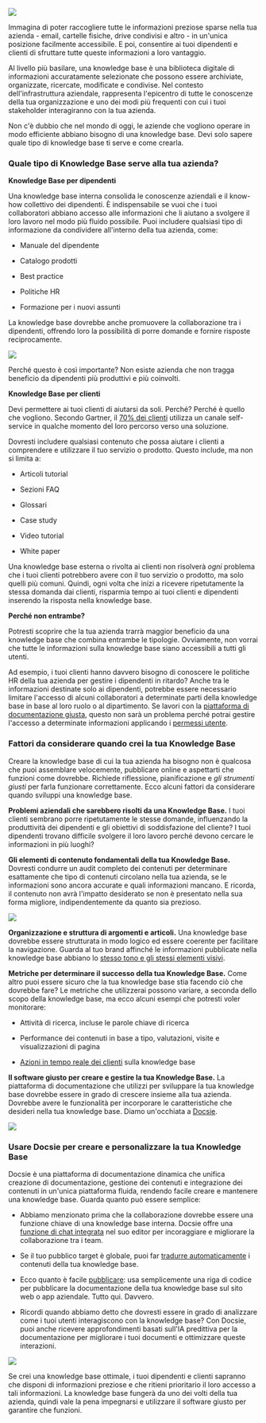 ![](https://docsie-app-media.s3.amazonaws.com/image/7093/doc_ULxUK3nJlSUujhpeo/fgdkkvoukhpdltavfjsp)

Immagina di poter raccogliere tutte le informazioni preziose sparse nella tua azienda - email, cartelle fisiche, drive condivisi e altro - in un'unica posizione facilmente accessibile. E poi, consentire ai tuoi dipendenti e clienti di sfruttare tutte queste informazioni a loro vantaggio.

Al livello più basilare, una knowledge base è una biblioteca digitale di informazioni accuratamente selezionate che possono essere archiviate, organizzate, ricercate, modificate e condivise. Nel contesto dell'infrastruttura aziendale, rappresenta l'epicentro di tutte le conoscenze della tua organizzazione e uno dei modi più frequenti con cui i tuoi stakeholder interagiranno con la tua azienda.

Non c'è dubbio che nel mondo di oggi, le aziende che vogliono operare in modo efficiente abbiano bisogno di una knowledge base. Devi solo sapere quale tipo di knowledge base ti serve e come crearla.



### Quale tipo di Knowledge Base serve alla tua azienda?

**Knowledge Base per dipendenti**

Una knowledge base interna consolida le conoscenze aziendali e il know-how collettivo dei dipendenti. È indispensabile se vuoi che i tuoi collaboratori abbiano accesso alle informazioni che li aiutano a svolgere il loro lavoro nel modo più fluido possibile. Puoi includere qualsiasi tipo di informazione da condividere all'interno della tua azienda, come:

* Manuale del dipendente

* Catalogo prodotti

* Best practice

* Politiche HR

* Formazione per i nuovi assunti

La knowledge base dovrebbe anche promuovere la collaborazione tra i dipendenti, offrendo loro la possibilità di porre domande e fornire risposte reciprocamente.

![](https://docsie-app-media.s3.amazonaws.com/image/7093/doc_ULxUK3nJlSUujhpeo/smkjimvctbbblpexslsg)

Perché questo è così importante? Non esiste azienda che non tragga beneficio da dipendenti più produttivi e più coinvolti.



**Knowledge Base per clienti**

Devi permettere ai tuoi clienti di aiutarsi da soli. Perché? Perché è quello che vogliono. Secondo Gartner, il [70% dei clienti](https://www.gartner.com/smarterwithgartner/rethink-customer-service-strategy-drive-self-service/) utilizza un canale self-service in qualche momento del loro percorso verso una soluzione.

Dovresti includere qualsiasi contenuto che possa aiutare i clienti a comprendere e utilizzare il tuo servizio o prodotto. Questo include, ma non si limita a:

* Articoli tutorial

* Sezioni FAQ

* Glossari

* Case study

* Video tutorial

* White paper

Una knowledge base esterna o rivolta ai clienti non risolverà *ogni* problema che i tuoi clienti potrebbero avere con il tuo servizio o prodotto, ma solo quelli più comuni. Quindi, ogni volta che inizi a ricevere ripetutamente la stessa domanda dai clienti, risparmia tempo ai tuoi clienti e dipendenti inserendo la risposta nella knowledge base.

**Perché non entrambe?**

Potresti scoprire che la tua azienda trarrà maggior beneficio da una knowledge base che combina entrambe le tipologie. Ovviamente, non vorrai che tutte le informazioni sulla knowledge base siano accessibili a tutti gli utenti.

Ad esempio, i tuoi clienti hanno davvero bisogno di conoscere le politiche HR della tua azienda per gestire i dipendenti in ritardo? Anche tra le informazioni destinate solo ai dipendenti, potrebbe essere necessario limitare l'accesso di alcuni collaboratori a determinate parti della knowledge base in base al loro ruolo o al dipartimento. Se lavori con la [piattaforma di documentazione giusta](https://portals.docsie.io/docsie/docsie-documentation/using-docsie/), questo non sarà un problema perché potrai gestire l'accesso a determinate informazioni applicando i [permessi utente](https://portals.docsie.io/docsie/docsie-documentation/using-docsie/?doc=/workspace-administration/managing-and-understanding-permissions/).

 

### Fattori da considerare quando crei la tua Knowledge Base

Creare la knowledge base di cui la tua azienda ha bisogno non è qualcosa che puoi assemblare velocemente, pubblicare online e aspettarti che funzioni come dovrebbe. Richiede riflessione, pianificazione e *gli strumenti giusti* per farla funzionare correttamente. Ecco alcuni fattori da considerare quando sviluppi una knowledge base.

**Problemi aziendali che sarebbero risolti da una Knowledge Base.** I tuoi clienti sembrano porre ripetutamente le stesse domande, influenzando la produttività dei dipendenti e gli obiettivi di soddisfazione del cliente? I tuoi dipendenti trovano difficile svolgere il loro lavoro perché devono cercare le informazioni in più luoghi?

**Gli elementi di contenuto fondamentali della tua Knowledge Base.** Dovresti condurre un audit completo dei contenuti per determinare esattamente che tipo di contenuti circolano nella tua azienda, se le informazioni sono ancora accurate e quali informazioni mancano. E ricorda, il contenuto non avrà l'impatto desiderato se non è presentato nella sua forma migliore, indipendentemente da quanto sia prezioso.

![](https://docsie-app-media.s3.amazonaws.com/image/7093/doc_ULxUK3nJlSUujhpeo/zrqneyzfqyphryogrgrz)

**Organizzazione e struttura di argomenti e articoli.** Una knowledge base dovrebbe essere strutturata in modo logico ed essere coerente per facilitare la navigazione. Guarda al tuo brand affinché le informazioni pubblicate nella knowledge base abbiano lo [stesso tono e gli stessi elementi visivi](https://www.docsie.io/documentation/styling_guide/).

**Metriche per determinare il successo della tua Knowledge Base.** Come altro puoi essere sicuro che la tua knowledge base stia facendo ciò che dovrebbe fare? Le metriche che utilizzerai possono variare, a seconda dello scopo della knowledge base, ma ecco alcuni esempi che potresti voler monitorare:

* Attività di ricerca, incluse le parole chiave di ricerca

* Performance dei contenuti in base a tipo, valutazioni, visite e visualizzazioni di pagina

* [Azioni in tempo reale dei clienti](https://www.docsie.io/gather_feedback/) sulla knowledge base

**Il software giusto per creare e gestire la tua Knowledge Base.** La piattaforma di documentazione che utilizzi per sviluppare la tua knowledge base dovrebbe essere in grado di crescere insieme alla tua azienda. Dovrebbe avere le funzionalità per incorporare le caratteristiche che desideri nella tua knowledge base. Diamo un'occhiata a [Docsie](https://portals.docsie.io/docsie/docsie-documentation/using-docsie/).

![](https://docsie-app-media.s3.amazonaws.com/image/7093/doc_ULxUK3nJlSUujhpeo/jogqsbhmvygmrsltjagl)

### Usare Docsie per creare e personalizzare la tua Knowledge Base

Docsie è una piattaforma di documentazione dinamica che unifica creazione di documentazione, gestione dei contenuti e integrazione dei contenuti in un'unica piattaforma fluida, rendendo facile creare e mantenere una knowledge base. Guarda quanto può essere semplice:

* Abbiamo menzionato prima che la collaborazione dovrebbe essere una funzione chiave di una knowledge base interna. Docsie offre una [funzione di chat integrata](https://www.docsie.io/markdown_editor/) nel suo editor per incoraggiare e migliorare la collaborazione tra i team.

* Se il tuo pubblico target è globale, puoi far [tradurre automaticamente](https://www.docsie.io/self-writing-documentation/) i contenuti della tua knowledge base.

* Ecco quanto è facile [pubblicare](https://portals.docsie.io/docsie/docsie-documentation/publish-documentation-portal/): usa semplicemente una riga di codice per pubblicare la documentazione della tua knowledge base sul sito web o app aziendale. Tutto qui. Davvero.

* Ricordi quando abbiamo detto che dovresti essere in grado di analizzare come i tuoi utenti interagiscono con la knowledge base? Con Docsie, puoi anche ricevere approfondimenti basati sull'IA predittiva per la documentazione per migliorare i tuoi documenti e ottimizzare queste interazioni.

![](https://docsie-app-media.s3.amazonaws.com/image/7093/doc_ULxUK3nJlSUujhpeo/evgertppxkcxediwezzy)

Se crei una knowledge base ottimale, i tuoi dipendenti e clienti sapranno che disponi di informazioni preziose e che ritieni prioritario il loro accesso a tali informazioni. La knowledge base fungerà da uno dei volti della tua azienda, quindi vale la pena impegnarsi e utilizzare il software giusto per garantire che funzioni.